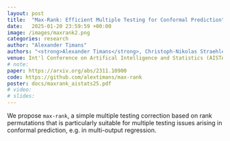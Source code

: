 ```yaml
---
layout: post
title:  "Max-Rank: Efficient Multiple Testing for Conformal Prediction"
date:   2025-01-20 23:59:59 +00:00
image: /images/maxrank2.png
categories: research
author: "Alexander Timans"
authors: "<strong>Alexander Timans</strong>, Christoph-Nikolas Straehle, Kaspar Sakmann, Eric Nalisnick"
venue: Int'l Conference on Artifical Intelligence and Statistics (AISTATS)
# note:
paper: https://arxiv.org/abs/2311.10900
code: https://github.com/alextimans/max-rank
poster: docs/maxrank_aistats25.pdf
# video: 
# slides:
---
```


We propose <code>max-rank</code>, a simple multiple testing correction based on rank permutations that is particularly suitable for multiple testing issues arising in conformal prediction, e.g. in multi-output regression.